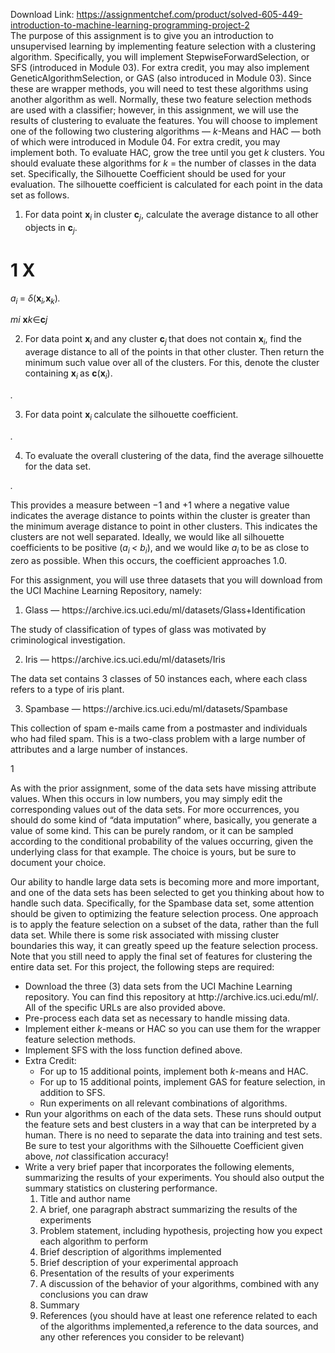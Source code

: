 Download Link: https://assignmentchef.com/product/solved-605-449-introduction-to-machine-learning-programming-project-2
<br>
The purpose of this assignment is to give you an introduction to unsupervised learning by implementing feature selection with a clustering algorithm. Specifically, you will implement StepwiseForwardSelection, or SFS (introduced in Module 03). For extra credit, you may also implement GeneticAlgorithmSelection, or GAS (also introduced in Module 03). Since these are wrapper methods, you will need to test these algorithms using another algorithm as well. Normally, these two feature selection methods are used with a classifier; however, in this assignment, we will use the results of clustering to evaluate the features. You will choose to implement one of the following two clustering algorithms — <em>k</em>-Means and HAC — both of which were introduced in Module 04. For extra credit, you may implement both. To evaluate HAC, grow the tree until you get <em>k </em>clusters. You should evaluate these algorithms for <em>k </em>= the number of classes in the data set. Specifically, the Silhouette Coefficient should be used for your evaluation. The silhouette coefficient is calculated for each point in the data set as follows.

<ol>

 <li>For data point <strong>x</strong><em><sub>i </sub></em>in cluster <strong>c</strong><em><sub>j</sub></em>, calculate the average distance to all other objects in <strong>c</strong><em><sub>j</sub></em>.</li>

</ol>

<h1>1       X</h1>

<em>a<sub>i </sub></em>=    <em>            δ</em>(<strong>x</strong><em><sub>i</sub>,</em><strong>x</strong><em><sub>k</sub></em>)<em>.</em>

<em>m</em><em>i </em><strong>x</strong><em>k</em>∈<strong>c</strong><em>j</em>

<ol start="2">

 <li>For data point <strong>x</strong><em><sub>i </sub></em>and any cluster <strong>c</strong><em><sub>j </sub></em>that does not contain <strong>x</strong><em><sub>i</sub></em>, find the average distance to all of the points in that other cluster. Then return the minimum such value over all of the clusters. For this, denote the cluster containing <strong>x</strong><em><sub>i </sub></em>as <strong>c</strong>(<strong>x</strong><em><sub>i</sub></em>).</li>

</ol>

<em> .</em>

<ol start="3">

 <li>For data point <strong>x</strong><em><sub>i </sub></em>calculate the silhouette coefficient.</li>

</ol>

<em>.</em>

<ol start="4">

 <li>To evaluate the overall clustering of the data, find the average silhouette for the data set.</li>

</ol>

<em>.</em>

This provides a measure between −1 and +1 where a negative value indicates the average distance to points within the cluster is greater than the minimum average distance to point in other clusters. This indicates the clusters are not well separated. Ideally, we would like all silhouette coefficients to be positive (<em>a<sub>i </sub>&lt; b<sub>i</sub></em>), and we would like <em>a<sub>i </sub></em>to be as close to zero as possible. When this occurs, the coefficient approaches 1.0.

For this assignment, you will use three datasets that you will download from the UCI Machine Learning Repository, namely:

<ol>

 <li>Glass — https://archive.ics.uci.edu/ml/datasets/Glass+Identification</li>

</ol>

The study of classification of types of glass was motivated by criminological investigation.

<ol start="2">

 <li>Iris — https://archive.ics.uci.edu/ml/datasets/Iris</li>

</ol>

The data set contains 3 classes of 50 instances each, where each class refers to a type of iris plant.

<ol start="3">

 <li>Spambase — https://archive.ics.uci.edu/ml/datasets/Spambase</li>

</ol>

This collection of spam e-mails came from a postmaster and individuals who had filed spam. This is a two-class problem with a large number of attributes and a large number of instances.

1

As with the prior assignment, some of the data sets have missing attribute values. When this occurs in low numbers, you may simply edit the corresponding values out of the data sets. For more occurrences, you should do some kind of “data imputation” where, basically, you generate a value of some kind. This can be purely random, or it can be sampled according to the conditional probability of the values occurring, given the underlying class for that example. The choice is yours, but be sure to document your choice.

Our ability to handle large data sets is becoming more and more important, and one of the data sets has been selected to get you thinking about how to handle such data. Specifically, for the Spambase data set, some attention should be given to optimizing the feature selection process. One approach is to apply the feature selection on a subset of the data, rather than the full data set. While there is some risk associated with missing cluster boundaries this way, it can greatly speed up the feature selection process. Note that you still need to apply the final set of features for clustering the entire data set. For this project, the following steps are required:

<ul>

 <li>Download the three (3) data sets from the UCI Machine Learning repository. You can find this repository at http://archive.ics.uci.edu/ml/. All of the specific URLs are also provided above.</li>

 <li>Pre-process each data set as necessary to handle missing data.</li>

 <li>Implement either <em>k</em>-means or HAC so you can use them for the wrapper feature selection methods.</li>

 <li>Implement SFS with the loss function defined above.</li>

 <li>Extra Credit:

  <ul>

   <li>For up to 15 additional points, implement both <em>k</em>-means and HAC.</li>

   <li>For up to 15 additional points, implement GAS for feature selection, in addition to SFS.</li>

   <li>Run experiments on all relevant combinations of algorithms.</li>

  </ul></li>

 <li>Run your algorithms on each of the data sets. These runs should output the feature sets and best clusters in a way that can be interpreted by a human. There is no need to separate the data into training and test sets. Be sure to test your algorithms with the Silhouette Coefficient given above, <em>not </em>classification accuracy!</li>

 <li>Write a very brief paper that incorporates the following elements, summarizing the results of your experiments. You should also output the summary statistics on clustering performance.

  <ol>

   <li>Title and author name</li>

   <li>A brief, one paragraph abstract summarizing the results of the experiments</li>

   <li>Problem statement, including hypothesis, projecting how you expect each algorithm to perform</li>

   <li>Brief description of algorithms implemented</li>

   <li>Brief description of your experimental approach</li>

   <li>Presentation of the results of your experiments</li>

   <li>A discussion of the behavior of your algorithms, combined with any conclusions you can draw</li>

   <li>Summary</li>

   <li>References (you should have at least one reference related to each of the algorithms implemented,a reference to the data sources, and any other references you consider to be relevant)</li>

  </ol></li>

</ul>



